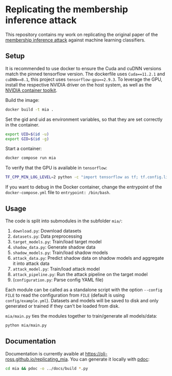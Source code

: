 # Replicating the membership inference attack

This repository contains my work on replicating the original paper of the 
[membership inference attack](https://arxiv.org/abs/1610.05820) 
against machine learning classifiers.

## Setup

It is recommended to use docker to ensure the Cuda and cuDNN versions match the pinned tensorflow version.
The dockerfile uses `Cuda==11.2.1` and `cuDNN==8.1`, this project uses `tensorflow-gpu==2.9.3`.
To leverage the GPU, install the respective NVIDIA driver on the host system, as
well as the [NVIDIA container toolkit](https://github.com/NVIDIA/nvidia-container-toolkit).

Build the image:
```bash
docker build -t mia .
```

Set the gid and uid as environment variables, so that they are set correctly in
the container.
```bash
export UID=$(id -u)
export GID=$(id -g)
```

Start a container:
```bash
docker compose run mia
```

To verify that the GPU is available in `tensorflow`:
```bash
TF_CPP_MIN_LOG_LEVEL=2 python -c "import tensorflow as tf; tf.config.list_physical_devices('GPU')"
```

If you want to debug in the Docker container, change the entrypoint of the `docker-compose.yml` file to 
`entrypoint: /bin/bash`.

## Usage

The code is split into submodules in the subfolder `mia/`:
1. `download.py`: Download datasets
2. `datasets.py`: Data preprocessing
3. `target_models.py`: Train/load target model
4. `shadow_data.py`: Generate shadow data
5. `shadow_models.py`: Train/load shadow models
6. `attack_data.py`: Predict shadow data on shadow models and aggregate it into attack data
7. `attack_model.py`: Train/load attack model
8. `attack_pipeline.py`: Run the attack pipeline on the target model
9. (`configuration.py`: Parse config YAML file)

Each module can be called as a standalone script with the option `--config FILE` to read the configuration from `FILE`
(default is using `config/example.yml`).
Datasets and models will be saved to disk and only generated or trained if they can't be loaded from disk.

`mia/main.py` ties the modules together to train/generate all models/data:

```bash
python mia/main.py
```

## Documentation

Documentation is currently avaible at https://oli-ross.github.io/replicating_mia.
You can generate it locally with [pdoc](https://pypi.org/project/pdoc/):
```bash
cd mia && pdoc -o ../docs/build *.py
```
